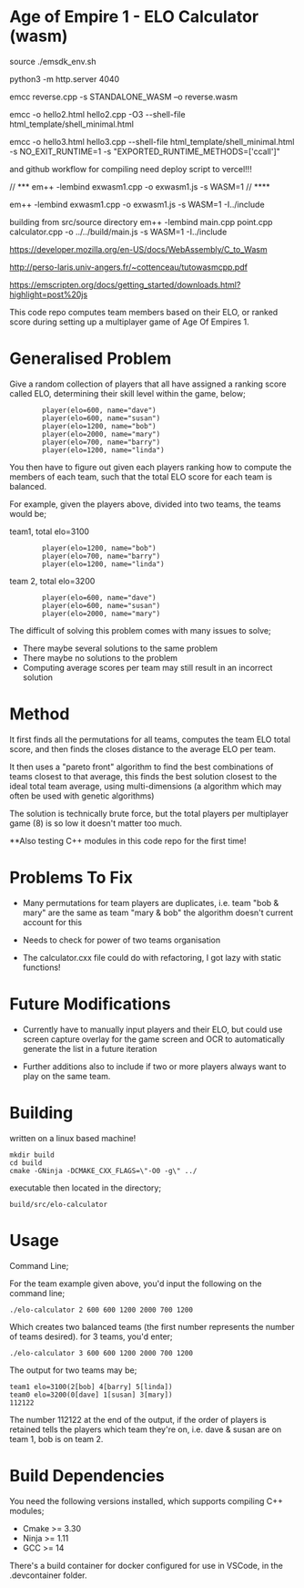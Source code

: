 # Age of Empire 1 - ELO Calculator (wasm)

source ./emsdk_env.sh

python3 -m http.server 4040

emcc reverse.cpp -s STANDALONE_WASM –o reverse.wasm

emcc -o hello2.html hello2.cpp -O3 --shell-file html_template/shell_minimal.html

emcc -o hello3.html hello3.cpp --shell-file html_template/shell_minimal.html -s NO_EXIT_RUNTIME=1 -s "EXPORTED_RUNTIME_METHODS=['ccall']"

and github workflow for compiling
need deploy script to vercel!!!

// ***
em++ -lembind exwasm1.cpp -o exwasm1.js -s WASM=1
// ****

em++ -lembind exwasm1.cpp -o exwasm1.js -s WASM=1 -I../include

building from src/source directory
em++ -lembind main.cpp point.cpp calculator.cpp -o ../../build/main.js -s WASM=1 -I../include

https://developer.mozilla.org/en-US/docs/WebAssembly/C_to_Wasm


http://perso-laris.univ-angers.fr/~cottenceau/tutowasmcpp.pdf


https://emscripten.org/docs/getting_started/downloads.html?highlight=post%20js


This code repo computes team members based on their ELO, or ranked score during setting up a multiplayer game of Age Of Empires 1.

# Generalised Problem

Give a random collection of players that all have assigned a ranking score called ELO, determining their skill level within the game, below;

```
        player(elo=600, name="dave")
        player(elo=600, name="susan")
        player(elo=1200, name="bob")
        player(elo=2000, name="mary")
        player(elo=700, name="barry")
        player(elo=1200, name="linda")
```

You then have to figure out given each players ranking how to compute the members of each team, such that the total ELO score for each team is balanced.

For example, given the players above, divided into two teams, the teams would be;

team1, total elo=3100
```
        player(elo=1200, name="bob")
        player(elo=700, name="barry")
        player(elo=1200, name="linda")
```

team 2, total elo=3200
```
        player(elo=600, name="dave")
        player(elo=600, name="susan")
        player(elo=2000, name="mary")
```

The difficult of solving this problem comes with many issues to solve;

- There maybe several solutions to the same problem
- There maybe no solutions to the problem
- Computing average scores per team may still result in an incorrect solution

# Method

It first finds all the permutations for all teams, computes the team ELO total score, and then finds the closes distance to the average ELO per team.

It then uses a "pareto front" algorithm to find the best combinations of teams closest to that average, this finds the best solution closest to the ideal total team average, using multi-dimensions (a algorithm which may often be used with genetic algorithms)

The solution is technically brute force, but the total players per multiplayer game (8) is so low it doesn't matter too much.

**Also testing C++ modules in this code repo for the first time!

# Problems To Fix

- Many permutations for team players are duplicates, i.e. team "bob & mary" are the same as team "mary & bob" the algorithm doesn't current account for this

- Needs to check for power of two teams organisation

- The calculator.cxx file could do with refactoring, I got lazy with static functions!

# Future Modifications

- Currently have to manually input players and their ELO, but could use screen capture overlay for the game screen and OCR to automatically generate the list in a future iteration

- Further additions also to include if two or more players always want to play on the same team.

# Building

written on a linux based machine!

```
mkdir build
cd build
cmake -GNinja -DCMAKE_CXX_FLAGS=\"-O0 -g\" ../
```

executable then located in the directory;

```
build/src/elo-calculator
```

# Usage

Command Line;

For the team example given above, you'd input the following on the command line;

```
./elo-calculator 2 600 600 1200 2000 700 1200
```

Which creates two balanced teams (the first number represents the number of teams desired). for 3 teams, you'd enter;

```
./elo-calculator 3 600 600 1200 2000 700 1200
```

The output for two teams may be;

```
team1 elo=3100(2[bob] 4[barry] 5[linda]) 
team0 elo=3200(0[dave] 1[susan] 3[mary]) 
112122
```

The number 112122 at the end of the output, if the order of players is retained tells the players
which team they're on, i.e.  dave & susan are on team 1, bob is on team 2.

# Build Dependencies

You need the following versions installed, which supports compiling C++ modules;

- Cmake >= 3.30
- Ninja >= 1.11
- GCC >= 14

There's a build container for docker configured for use in VSCode, in the .devcontainer folder.

